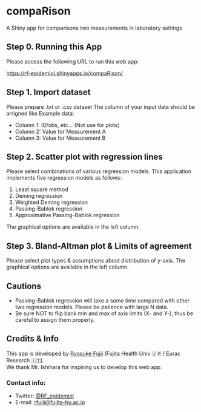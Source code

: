 # compaRison

A Shiny app for comparisons two measurements in laboratory settings

## Step 0. Running this App
Please access the following URL to run this web app:

https://rf-epidemiol.shinyapps.io/compaRison/

## Step 1. Import dataset
Please prepare .txt or .csv dataset
The column of your input data should be arrigned like Example data:
- Column 1: ID/obs, etc... (Not use for plots)
- Column 2: Value for Measurement A
- Column 3: Value for Measurement B

## Step 2. Scatter plot with regression lines
Please select combinations of various regression models.
This application implements five regression models as follows:

1. Least square method
2. Deming regression
3. Weighted Deming regression
4. Passing-Bablok regression
5. Approximative Passing-Bablok regression

The graphical options are available in the left column.

## Step 3. Bland-Altman plot & Limits of agreement
Please select plot types & assumptions about distribution of y-axis.
The graphical options are available in the left column.

## Cautions
- Passing-Bablok regression will take a some time compared with other two regression models. Please be patience with large N data.
- Be sure NOT to flip back min and max of axis limits (X- and Y-), thus be careful to assign them properly.

## Credits & Info
This app is developed by <a href="https://scholar.google.com/citations?user=IFFZUGcAAAAJ&hl=en">Ryosuke Fujii</a> (Fujita Health Univ 🇯🇵 / Eurac Research 🇮🇹). <br>
We thank Mr. Ishihara for inspiring us to develop this web app.

### Contact info:
- Twitter: <a href="https://twitter.com/RF_epidemiol">@RF_epidemiol</a><br>
- E-mail: <a href="mailto:rfujii@fujita-hu.ac.jp;">rfujii@fujita-hu.ac.jp</a><br>
